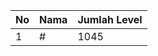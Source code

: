 | No | Nama            | Jumlah Level |
|----|-----------------|--------------|
| 1  | #    |    1045        |
